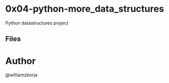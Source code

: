 # 0x04-python-more_data_structures

Python datastructures project

## Files


# Author
@williamzborja
